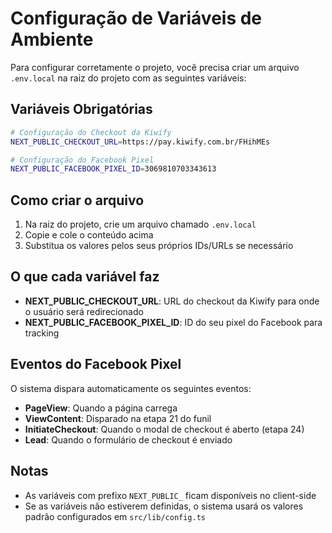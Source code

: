 # Configuração de Variáveis de Ambiente

Para configurar corretamente o projeto, você precisa criar um arquivo `.env.local` na raiz do projeto com as seguintes variáveis:

## Variáveis Obrigatórias

```bash
# Configuração do Checkout da Kiwify
NEXT_PUBLIC_CHECKOUT_URL=https://pay.kiwify.com.br/FHihMEs

# Configuração do Facebook Pixel
NEXT_PUBLIC_FACEBOOK_PIXEL_ID=3069810703343613
```

## Como criar o arquivo

1. Na raiz do projeto, crie um arquivo chamado `.env.local`
2. Copie e cole o conteúdo acima
3. Substitua os valores pelos seus próprios IDs/URLs se necessário

## O que cada variável faz

- **NEXT_PUBLIC_CHECKOUT_URL**: URL do checkout da Kiwify para onde o usuário será redirecionado
- **NEXT_PUBLIC_FACEBOOK_PIXEL_ID**: ID do seu pixel do Facebook para tracking

## Eventos do Facebook Pixel

O sistema dispara automaticamente os seguintes eventos:

- **PageView**: Quando a página carrega
- **ViewContent**: Disparado na etapa 21 do funil
- **InitiateCheckout**: Quando o modal de checkout é aberto (etapa 24)
- **Lead**: Quando o formulário de checkout é enviado

## Notas

- As variáveis com prefixo `NEXT_PUBLIC_` ficam disponíveis no client-side
- Se as variáveis não estiverem definidas, o sistema usará os valores padrão configurados em `src/lib/config.ts` 